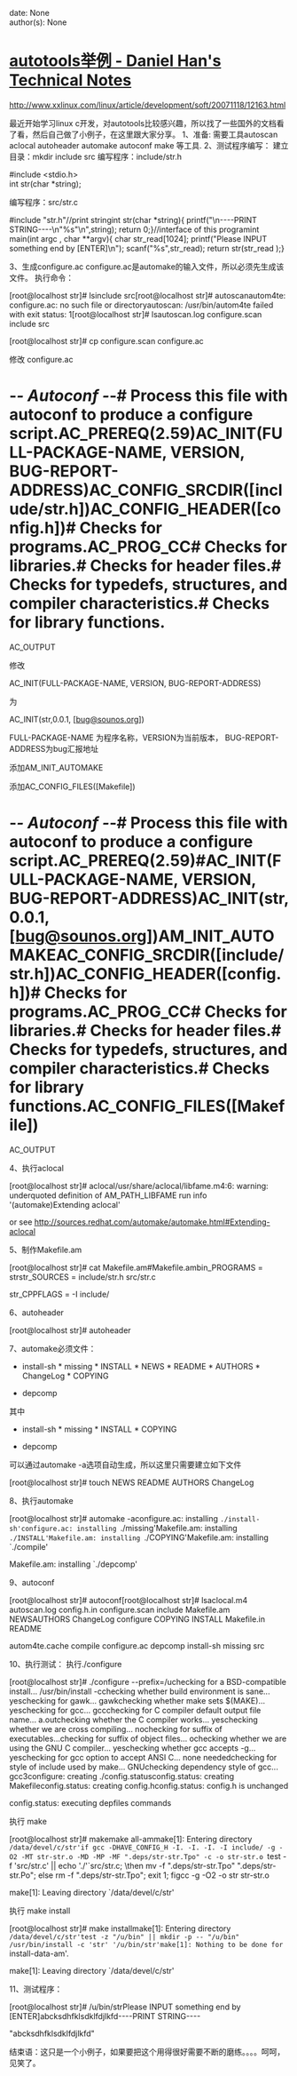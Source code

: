 
date: None  
author(s): None  

# [autotools举例 - Daniel Han's Technical Notes](https://sites.google.com/site/xiangyangsite/home/technical-tips/software-development/auto-tools)

<http://www.xxlinux.com/linux/article/development/soft/20071118/12163.html>

最近开始学习linux c开发，对autotools比较感兴趣，所以找了一些国外的文档看了看，然后自己做了小例子，在这里跟大家分享。 1、准备: 需要工具autoscan aclocal autoheader automake autoconf make 等工具. 2、测试程序编写： 建立目录：mkdir include src 编写程序：include/str.h

#include <stdio.h>  
int str(char *string);

编写程序：src/str.c

#include "str.h"//print stringint str(char *string){ printf("\n----PRINT STRING----\n\"%s\"\n",string); return 0;}//interface of this programint main(int argc , char **argv){ char str_read[1024]; printf("Please INPUT something end by [ENTER]\n"); scanf("%s",str_read); return str(str_read );}

3、生成configure.ac configure.ac是automake的输入文件，所以必须先生成该文件。 执行命令：

[root@localhost str]# lsinclude src[root@localhost str]# autoscanautom4te: configure.ac: no such file or directoryautoscan: /usr/bin/autom4te failed with exit status: 1[root@localhost str]# lsautoscan.log configure.scan include src

[root@localhost str]# cp configure.scan configure.ac

修改 configure.ac

# -*- Autoconf -*-# Process this file with autoconf to produce a configure script.AC_PREREQ(2.59)AC_INIT(FULL-PACKAGE-NAME, VERSION, BUG-REPORT-ADDRESS)AC_CONFIG_SRCDIR([include/str.h])AC_CONFIG_HEADER([config.h])# Checks for programs.AC_PROG_CC# Checks for libraries.# Checks for header files.# Checks for typedefs, structures, and compiler characteristics.# Checks for library functions.

AC_OUTPUT

修改

AC_INIT(FULL-PACKAGE-NAME, VERSION, BUG-REPORT-ADDRESS)

为

AC_INIT(str,0.0.1, [bug@sounos.org])

FULL-PACKAGE-NAME 为程序名称，VERSION为当前版本， BUG-REPORT-ADDRESS为bug汇报地址

添加AM_INIT_AUTOMAKE

  
添加AC_CONFIG_FILES([Makefile])

# -*- Autoconf -*-# Process this file with autoconf to produce a configure script.AC_PREREQ(2.59)#AC_INIT(FULL-PACKAGE-NAME, VERSION, BUG-REPORT-ADDRESS)AC_INIT(str, 0.0.1, [bug@sounos.org])AM_INIT_AUTOMAKEAC_CONFIG_SRCDIR([include/str.h])AC_CONFIG_HEADER([config.h])# Checks for programs.AC_PROG_CC# Checks for libraries.# Checks for header files.# Checks for typedefs, structures, and compiler characteristics.# Checks for library functions.AC_CONFIG_FILES([Makefile])

AC_OUTPUT

4、执行aclocal

[root@localhost str]# aclocal/usr/share/aclocal/libfame.m4:6: warning: underquoted definition of AM_PATH_LIBFAME run info '(automake)Extending aclocal'

or see http://sources.redhat.com/automake/automake.html#Extending-aclocal

5、制作Makefile.am

[root@localhost str]# cat Makefile.am#Makefile.ambin_PROGRAMS = strstr_SOURCES = include/str.h src/str.c

str_CPPFLAGS = -I include/

6、autoheader

[root@localhost str]# autoheader

7、automake必须文件：

* install-sh * missing * INSTALL * NEWS * README * AUTHORS * ChangeLog * COPYING

* depcomp

其中

* install-sh * missing * INSTALL * COPYING

* depcomp

可以通过automake -a选项自动生成，所以这里只需要建立如下文件

[root@localhost str]# touch NEWS README AUTHORS ChangeLog

8、执行automake

[root@localhost str]# automake -aconfigure.ac: installing `./install-sh'configure.ac: installing `./missing'Makefile.am: installing `./INSTALL'Makefile.am: installing `./COPYING'Makefile.am: installing `./compile'

Makefile.am: installing `./depcomp'

9、autoconf

[root@localhost str]# autoconf[root@localhost str]# lsaclocal.m4 autoscan.log config.h.in configure.scan include Makefile.am NEWSAUTHORS ChangeLog configure COPYING INSTALL Makefile.in README

autom4te.cache compile configure.ac depcomp install-sh missing src

10、执行测试： 执行./configure

[root@localhost str]# ./configure --prefix=/uchecking for a BSD-compatible install... /usr/bin/install -cchecking whether build environment is sane... yeschecking for gawk... gawkchecking whether make sets $(MAKE)... yeschecking for gcc... gccchecking for C compiler default output file name... a.outchecking whether the C compiler works... yeschecking whether we are cross compiling... nochecking for suffix of executables...checking for suffix of object files... ochecking whether we are using the GNU C compiler... yeschecking whether gcc accepts -g... yeschecking for gcc option to accept ANSI C... none neededchecking for style of include used by make... GNUchecking dependency style of gcc... gcc3configure: creating ./config.statusconfig.status: creating Makefileconfig.status: creating config.hconfig.status: config.h is unchanged

config.status: executing depfiles commands

执行 make

[root@localhost str]# makemake all-ammake[1]: Entering directory `/data/devel/c/str'if gcc -DHAVE_CONFIG_H -I. -I. -I. -I include/ -g -O2 -MT str-str.o -MD -MP -MF ".deps/str-str.Tpo" -c -o str-str.o `test -f 'src/str.c' || echo './'`src/str.c; \then mv -f ".deps/str-str.Tpo" ".deps/str-str.Po"; else rm -f ".deps/str-str.Tpo"; exit 1; figcc -g -O2 -o str str-str.o

make[1]: Leaving directory `/data/devel/c/str'

执行 make install

[root@localhost str]# make installmake[1]: Entering directory `/data/devel/c/str'test -z "/u/bin" || mkdir -p -- "/u/bin" /usr/bin/install -c 'str' '/u/bin/str'make[1]: Nothing to be done for `install-data-am'.

make[1]: Leaving directory `/data/devel/c/str' 

11、测试程序：

[root@localhost str]# /u/bin/strPlease INPUT something end by [ENTER]abcksdhfklsdklfdjlkfd----PRINT STRING----

"abcksdhfklsdklfdjlkfd"

结束语：这只是一个小例子，如果要把这个用得很好需要不断的磨练。。。。呵呵，见笑了。

